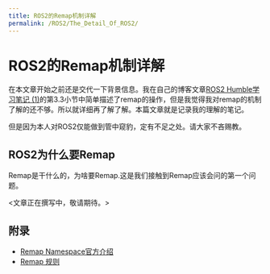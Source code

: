 ```yaml
---
title: ROS2的Remap机制详解
permalink: /ROS2/The_Detail_Of_ROS2/
---
```


# ROS2的Remap机制详解

在本文章开始之前还是交代一下背景信息。我在自己的博客文章[ROS2 Humble学习笔记 (1)](https://watershade.github.io/ROS2/ROS2_Humble_Learning_Note_1/)的第3.3小节中简单描述了remap的操作，但是我觉得我对remap的机制了解的还不够。所以就详细再了解了解。本篇文章就是记录我的理解的笔记。

但是因为本人对ROS2仅能做到管中窥豹，定有不足之处。请大家不吝赐教。

## ROS2为什么要Remap
Remap是干什么的，为啥要Remap.这是我们接触到Remap应该会问的第一个问题。


<文章正在撰写中，敬请期待。>

## 附录
* [Remap Namespace官方介绍](https://design.ros2.org/articles/static_remapping.html)
* [Remap 规则](https://design.ros2.org/articles/ros_command_line_arguments.html#name-remapping-rules)